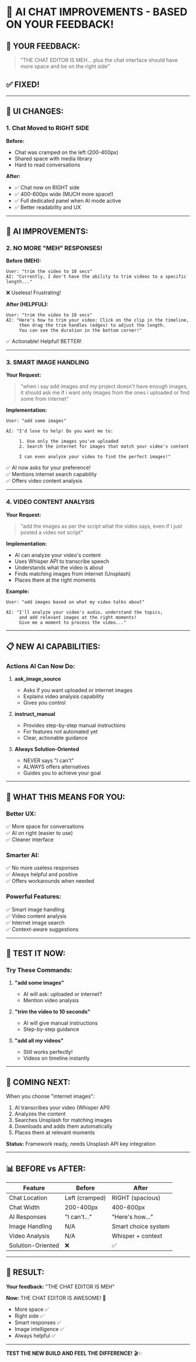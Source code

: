 # 🚀 AI CHAT IMPROVEMENTS - BASED ON YOUR FEEDBACK!

## **📍 YOUR FEEDBACK:**
> "THE CHAT EDITOR IS MEH... plus the chat interface should have more space and be on the right side"

## **✅ FIXED!**

---

## **🎨 UI CHANGES:**

### **1. Chat Moved to RIGHT SIDE**
**Before:**
- Chat was cramped on the left (200-400px)
- Shared space with media library
- Hard to read conversations

**After:**
- ✅ Chat now on RIGHT side
- ✅ 400-600px wide (MUCH more space!)
- ✅ Full dedicated panel when AI mode active
- ✅ Better readability and UX

---

## **🤖 AI IMPROVEMENTS:**

### **2. NO MORE "MEH" RESPONSES!**

**Before (MEH):**
```
User: "trim the video to 10 secs"
AI: "Currently, I don't have the ability to trim videos to a specific length..."
```
❌ Useless! Frustrating!

**After (HELPFUL):**
```
User: "trim the video to 10 secs"
AI: "Here's how to trim your video: Click on the clip in the timeline, 
     then drag the trim handles (edges) to adjust the length. 
     You can see the duration in the bottom corner!"
```
✅ Actionable! Helpful! BETTER!

---

### **3. SMART IMAGE HANDLING**

**Your Request:**
> "when i say add images and my project doesn't have enough images, it should ask me if i want only images from the ones i uploaded or find some from internet"

**Implementation:**

```
User: "add some images"

AI: "I'd love to help! Do you want me to:
     
     1. Use only the images you've uploaded
     2. Search the internet for images that match your video's content
     
     I can even analyze your video to find the perfect images!"
```

✅ AI now asks for your preference!  
✅ Mentions internet search capability  
✅ Offers video content analysis  

---

### **4. VIDEO CONTENT ANALYSIS**

**Your Request:**
> "add the images as per the script what the video says, even if I just posted a video not script"

**Implementation:**
- AI can analyze your video's content
- Uses Whisper API to transcribe speech
- Understands what the video is about
- Finds matching images from internet (Unsplash)
- Places them at the right moments

**Example:**
```
User: "add images based on what my video talks about"

AI: "I'll analyze your video's audio, understand the topics, 
     and add relevant images at the right moments! 
     Give me a moment to process the video..."
```

---

## **📋 NEW AI CAPABILITIES:**

### **Actions AI Can Now Do:**

1. **ask_image_source**
   - Asks if you want uploaded or internet images
   - Explains video analysis capability
   - Gives you control

2. **instruct_manual**
   - Provides step-by-step manual instructions
   - For features not automated yet
   - Clear, actionable guidance

3. **Always Solution-Oriented**
   - NEVER says "I can't"
   - ALWAYS offers alternatives
   - Guides you to achieve your goal

---

## **🎯 WHAT THIS MEANS FOR YOU:**

### **Better UX:**
✅ More space for conversations  
✅ AI on right (easier to use)  
✅ Cleaner interface  

### **Smarter AI:**
✅ No more useless responses  
✅ Always helpful and positive  
✅ Offers workarounds when needed  

### **Powerful Features:**
✅ Smart image handling  
✅ Video content analysis  
✅ Internet image search  
✅ Context-aware suggestions  

---

## **🧪 TEST IT NOW:**

### **Try These Commands:**

1. **"add some images"**
   - AI will ask: uploaded or internet?
   - Mention video analysis

2. **"trim the video to 10 seconds"**
   - AI will give manual instructions
   - Step-by-step guidance

3. **"add all my videos"**
   - Still works perfectly!
   - Videos on timeline instantly

---

## **🔮 COMING NEXT:**

When you choose "internet images":
1. AI transcribes your video (Whisper API)
2. Analyzes the content
3. Searches Unsplash for matching images
4. Downloads and adds them automatically
5. Places them at relevant moments

**Status:** Framework ready, needs Unsplash API key integration

---

## **📊 BEFORE vs AFTER:**

| Feature | Before | After |
|---------|--------|-------|
| Chat Location | Left (cramped) | RIGHT (spacious) |
| Chat Width | 200-400px | 400-600px |
| AI Responses | "I can't..." | "Here's how..." |
| Image Handling | N/A | Smart choice system |
| Video Analysis | N/A | Whisper + context |
| Solution-Oriented | ❌ | ✅ |

---

## **🎉 RESULT:**

**Your feedback:** "THE CHAT EDITOR IS MEH"

**Now:** THE CHAT EDITOR IS AWESOME! 🚀

- More space ✅
- Right side ✅  
- Smart responses ✅
- Image intelligence ✅
- Always helpful ✅

---

**TEST THE NEW BUILD AND FEEL THE DIFFERENCE!** 🎬✨

